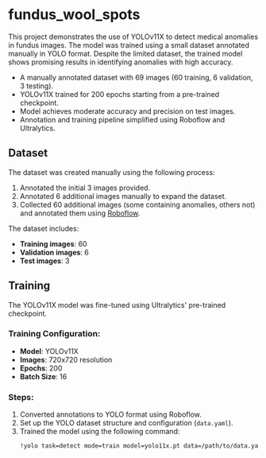 # fundus_wool_spots
This project demonstrates the use of YOLOv11X to detect medical anomalies in fundus images. The model was trained using a small dataset annotated manually in YOLO format. Despite the limited dataset, the trained model shows promising results in identifying anomalies with high accuracy.
- A manually annotated dataset with 69 images (60 training, 6 validation, 3 testing).
- YOLOv11X trained for 200 epochs starting from a pre-trained checkpoint.
- Model achieves moderate accuracy and precision on test images.
- Annotation and training pipeline simplified using Roboflow and Ultralytics.

## Dataset
The dataset was created manually using the following process:
1. Annotated the initial 3 images provided.
2. Annotated 6 additional images manually to expand the dataset.
3. Collected 60 additional images (some containing anomalies, others not) and annotated them using [Roboflow](https://roboflow.com).

The dataset includes:
- **Training images**: 60
- **Validation images**: 6
- **Test images**: 3

## Training
The YOLOv11X model was fine-tuned using Ultralytics' pre-trained checkpoint.

### Training Configuration:
- **Model**: YOLOv11X
- **Images**: 720x720 resolution
- **Epochs**: 200
- **Batch Size**: 16

### Steps:
1. Converted annotations to YOLO format using Roboflow.
2. Set up the YOLO dataset structure and configuration (`data.yaml`).
3. Trained the model using the following command:
   ```bash
   !yolo task=detect mode=train model=yolo11x.pt data=/path/to/data.yaml epochs=200 imgsz=720


